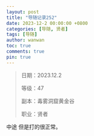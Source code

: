 ```yaml
---
layout: post
title: "导随记录252"
date: 2023-12-2 00:00:00 +0800
categories: [导随, 贤者]
tags: [导随]
author: wanwan
toc: true
comments: true
pin: true
---
```

> 日期：2023.12.2
>
> 等级：47
>
> 副本：毒雾洞窟黄金谷
>
> 职业：贤者

中途 但是打的很正常。